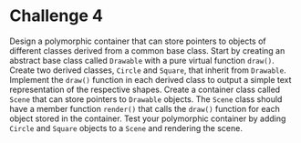 # Challenge 4

Design a polymorphic container that can store pointers to objects of different classes derived from a common base class. Start by creating an abstract base class called `Drawable` with a pure virtual function `draw()`. Create two derived classes, `Circle` and `Square`, that inherit from `Drawable`. Implement the `draw()` function in each derived class to output a simple text representation of the respective shapes. Create a container class called `Scene` that can store pointers to `Drawable` objects. The `Scene` class should have a member function `render()` that calls the `draw()` function for each object stored in the container. Test your polymorphic container by adding `Circle` and `Square` objects to a `Scene` and rendering the scene.
